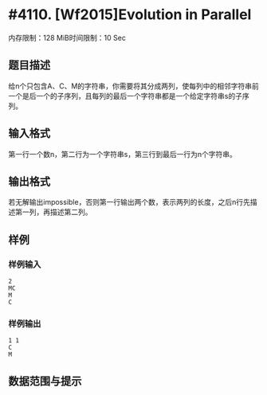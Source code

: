 # #4110. [Wf2015]Evolution in Parallel

内存限制：128 MiB时间限制：10 Sec

## 题目描述

给n个只包含A、C、M的字符串，你需要将其分成两列，使每列中的相邻字符串前一个是后一个的子序列，且每列的最后一个字符串都是一个给定字符串s的子序列。

## 输入格式

第一行一个数n，第二行为一个字符串s，第三行到最后一行为n个字符串。

## 输出格式

 若无解输出impossible，否则第一行输出两个数，表示两列的长度，之后n行先描述第一列，再描述第二列。

## 样例

### 样例输入

    
    2
    MC
    M
    C
    
    

### 样例输出

    
    1 1
    C
    M
    
    

## 数据范围与提示
